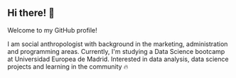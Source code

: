 ## Hi there! 🐧 
Welcome to my GitHub profile!

I am social anthropologist with background in the marketing, administration and programming areas. Currently, I'm studying a Data Science bootcamp at Universidad Europea de Madrid.
Interested in data analysis, data science projects and learning in the community 🔥
